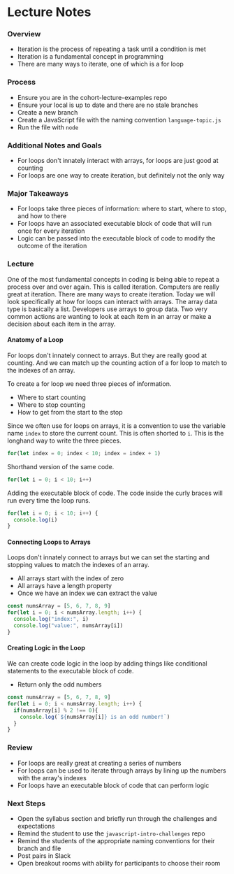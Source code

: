 
# Lecture Notes

### Overview
- Iteration is the process of repeating a task until a condition is met
- Iteration is a fundamental concept in programming
- There are many ways to iterate, one of which is a for loop

### Process
- Ensure you are in the cohort-lecture-examples repo
- Ensure your local is up to date and there are no stale branches
- Create a new branch
- Create a JavaScript file with the naming convention `language-topic.js`
- Run the file with `node`

### Additional Notes and Goals
- For loops don't innately interact with arrays, for loops are just good at counting
- For loops are one way to create iteration, but definitely not the only way

### Major Takeaways
- For loops take three pieces of information: where to start, where to stop, and how to there
- For loops have an associated executable block of code that will run once for every iteration
- Logic can be passed into the executable block of code to modify the outcome of the iteration

### Lecture
One of the most fundamental concepts in coding is being able to repeat a process over and over again. This is called iteration. Computers are really great at iteration. There are many ways to create iteration. Today we will look specifically at how for loops can interact with arrays. The array data type is basically a list. Developers use arrays to group data. Two very common actions are wanting to look at each item in an array or make a decision about each item in the array.

#### Anatomy of a Loop
For loops don't innately connect to arrays. But they are really good at counting. And we can match up the counting action of a for loop to match to the indexes of an array.

To create a for loop we need three pieces of information.
- Where to start counting
- Where to stop counting
- How to get from the start to the stop

Since we often use for loops on arrays, it is a convention to use the variable name `index` to store the current count. This is often shorted to `i`. This is the longhand way to write the three pieces.
```javascript
for(let index = 0; index < 10; index = index + 1)
```

Shorthand version of the same code.
```javascript
for(let i = 0; i < 10; i++)
```

Adding the executable block of code. The code inside the curly braces will run every time the loop runs.
```javascript
for(let i = 0; i < 10; i++) {
  console.log(i)
}
```

#### Connecting Loops to Arrays
Loops don't innately connect to arrays but we can set the starting and stopping values to match the indexes of an array.
- All arrays start with the index of zero
- All arrays have a length property
- Once we have an index we can extract the value

```javascript
const numsArray = [5, 6, 7, 8, 9]
for(let i = 0; i < numsArray.length; i++) {
  console.log("index:", i)
  console.log("value:", numsArray[i])
}
```

#### Creating Logic in the Loop
We can create code logic in the loop by adding things like conditional statements to the executable block of code.
- Return only the odd numbers

```javascript
const numsArray = [5, 6, 7, 8, 9]
for(let i = 0; i < numsArray.length; i++) {
  if(numsArray[i] % 2 !== 0){
    console.log(`${numsArray[i]} is an odd number!`)
  }
}
```

### Review
- For loops are really great at creating a series of numbers
- For loops can be used to iterate through arrays by lining up the numbers with the array's indexes
- For loops have an executable block of code that can perform logic

### Next Steps
- Open the syllabus section and briefly run through the challenges and expectations
- Remind the student to use the `javascript-intro-challenges` repo
- Remind the students of the appropriate naming conventions for their branch and file
- Post pairs in Slack
- Open breakout rooms with ability for participants to choose their room

